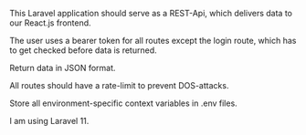 This Laravel application should serve as a REST-Api, which delivers data to our React.js frontend.

The user uses a bearer token for all routes except the login route, which has to get checked before data is returned.

Return data in JSON format.

All routes should have a rate-limit to prevent DOS-attacks.

Store all environment-specific context variables in .env files.

I am using Laravel 11.
